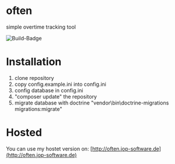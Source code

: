 # often
simple overtime tracking tool

![Build-Badge](https://jenkins.jop-software.de/job/Often/job/master/badge/icon)

<!-- TODO: Add Jenkins status badge for pipline -->

# Installation
1. clone repository
2. copy config.example.ini into config.ini
3. config database in config.ini
4. "composer update" the repository
5. migrate database with doctrine "vendor\bin\doctrine-migrations migrations:migrate"

# Hosted
You can use my hostet version on:
[http://often.jop-software.de](http://often.jop-software.de)